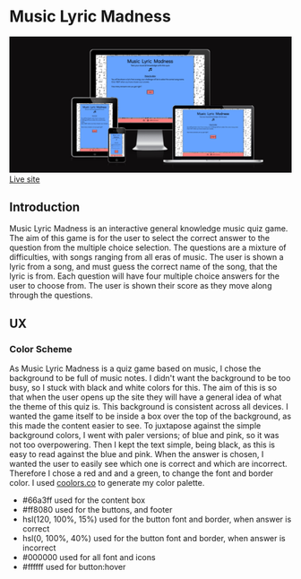 # Music Lyric Madness

![screenshot](documentation/mockup.png)
[Live site](https://emmygood.github.io/music-lyric-madness/)

## Introduction

Music Lyric Madness is an interactive general knowledge music quiz game. The aim of this game is for the user to select the correct answer to the question from the multiple choice selection. The questions are a mixture of difficulties, with songs ranging from all eras of music. The user is shown a lyric from a song, and must guess the correct name of the song, that the lyric is from. Each question will have four multiple choice answers for the user to choose from. The user is shown their score as they move along through the questions.

## UX

### Color Scheme


As Music Lyric Madness is a quiz game based on music, I chose the background to be full of music notes. I didn't want the background to be too busy, so I stuck with black and white colors for this. The aim of this is so that when the user opens up the site they will have a general idea of what the theme of this quiz is. This background is consistent across all devices.
I wanted the game itself to be inside a box over the top of the background, as this made the content easier to see. To juxtapose against the simple background colors, I went with paler versions; of blue and pink, so it was not too overpowering. Then I kept the text simple, being black, as this is easy to read against the blue and pink.
When the answer is chosen, I wanted the user to easily see which one is correct and which are incorrect. Therefore I chose a red and and a green, to change the font and border color. I used [coolors.co](https://coolors.co/ff8080-cc0000-66a3ff-004d00) to generate my color palette.

- #66a3ff used for the content box
- #ff8080 used for the buttons, and footer
- hsl(120, 100%, 15%) used for the button font and border, when answer is correct
- hsl(0, 100%, 40%) used for the button font and border, when answer is incorrect
- #000000 used for all font and icons
- #ffffff used for button:hover 
